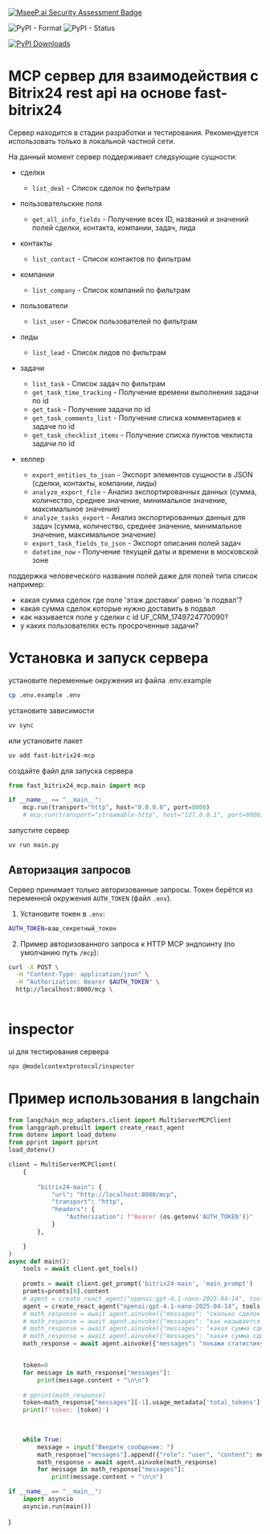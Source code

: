[![MseeP.ai Security Assessment Badge](https://mseep.net/pr/darkclaw921-fast-bitrix24-mcp-badge.png)](https://mseep.ai/app/darkclaw921-fast-bitrix24-mcp)

![PyPI - Format](https://img.shields.io/pypi/format/fast-bitrix24-mcp)
![PyPI - Status](https://img.shields.io/pypi/status/fast-bitrix24-mcp)
<!-- ![PyPI - Downloads](https://img.shields.io/pypi/dm/fast-bitrix24-mcp) -->
[![PyPI Downloads](https://static.pepy.tech/badge/fast-bitrix24-mcp/week)](https://pepy.tech/projects/fast-bitrix24-mcp)

# MCP сервер для взаимодействия с Bitrix24 rest api на основе fast-bitrix24
Сервер находится в стадии разработки и тестирования. Рекомендуется использовать только в локальной частной сети.

На данный момент сервер поддерживает следsующие сущности:
- сделки
    - `list_deal` - Список сделок по фильтрам
- пользовательские поля
    - `get_all_info_fields` - Получение всех ID, названий и значений полей сделки, контакта, компании, задач, лида
- контакты
    - `list_contact` - Список контактов по фильтрам
- компании
    - `list_company` - Список компаний по фильтрам
- пользователи
    - `list_user` - Список пользователей по фильтрам
- лиды
    - `list_lead` - Список лидов по фильтрам
- задачи
    - `list_task` - Список задач по фильтрам
    - `get_task_time_tracking` - Получение времени выполнения задачи по id
    - `get_task` - Получение задачи по id
    - `get_task_comments_list` - Получение списка комментариев к задаче по id
    - `get_task_checklist_items` - Получение списка пунктов чеклиста задачи по id

- хелпер
    - `export_entities_to_json` - Экспорт элементов сущности в JSON (сделки, контакты, компании, лиды)
    - `analyze_export_file` - Анализ экспортированных данных (сумма, количество, среднее значение, минимальное значение, максимальное значение)
    - `analyze_tasks_export` - Анализ экспортированных данных для задач (сумма, количество, среднее значение, минимальное значение, максимальное значение)
    - `export_task_fields_to_json` - Экспорт описания полей задач   
    - `datetime_now` - Получение текущей даты и времени в московской зоне



поддержка человеческого названия полей даже для полей типа список
например:
- какая сумма сделок где поле 'этаж доставки' равно 'в подвал'?
- какая сумма сделок которые нужно доставить в подвал
- как называется поле у сделки с id UF_CRM_1749724770090?
- у каких пользователях есть просроченные задачи?

# Установка и запуск сервера
установите переменные окружения из файла .env.example
```bash
cp .env.example .env
```

установите зависимости 
```bash
uv sync
```
или установите пакет
```bash
uv add fast-bitrix24-mcp
```

создайте файл для запуска сервера
```python
from fast_bitrix24_mcp.main import mcp

if __name__ == "__main__":  
    mcp.run(transport="http", host="0.0.0.0", port=8000)
    # mcp.run(transport="streamable-http", host="127.0.0.1", port=9000)
```

запустите сервер
```bash
uv run main.py
```


## Авторизация запросов
Сервер принимает только авторизованные запросы. Токен берётся из переменной окружения `AUTH_TOKEN` (файл `.env`).

1) Установите токен в `.env`:
```bash
AUTH_TOKEN=ваш_секретный_токен
```

2) Пример авторизованного запроса к HTTP MCP эндпоинту (по умолчанию путь `/mcp`):
```bash
curl -X POST \
  -H "Content-Type: application/json" \
  -H "Authorization: Bearer $AUTH_TOKEN" \
  http://localhost:8000/mcp \
  
```


# inspector
ui для тестирования сервера
```bash
npx @modelcontextprotocol/inspector
```

# Пример использования в langchain
```python
from langchain_mcp_adapters.client import MultiServerMCPClient
from langgraph.prebuilt import create_react_agent
from dotenv import load_dotenv
from pprint import pprint
load_dotenv()

client = MultiServerMCPClient(
    {
        
        "bitrix24-main": {
            "url": "http://localhost:8000/mcp",
            "transport": "http",
            "headers": {
                "Authorization": f"Bearer {os.getenv('AUTH_TOKEN')}"
            }
        },

    }
)
async def main():
    tools = await client.get_tools()
  
    promts = await client.get_prompt('bitrix24-main', 'main_prompt')
    promts=promts[0].content    
    # agent = create_react_agent("openai:gpt-4.1-nano-2025-04-14", tools, prompt=promt)
    agent = create_react_agent("openai:gpt-4.1-nano-2025-04-14", tools, prompt=promts, debug=True)
    # math_response = await agent.ainvoke({"messages": "сколько сделок с названием Обновленная тестовая сделка ?"})
    # math_response = await agent.ainvoke({"messages": "как называется поле у сделки с id UF_CRM_1749724770090?"})
    # math_response = await agent.ainvoke({"messages": "какая сумма сделок где поле 'этаж доставки' равно 'в подвал'"})
    # math_response = await agent.ainvoke({"messages": "какая сумма сделок у которых этаж доставки 'в подвал'?"})
    math_response = await agent.ainvoke({"messages": "покажи статистику по сделкам за сегодня и позавчера"})


    token=0
    for message in math_response["messages"]:
        print(message.content + "\n\n")
        
    # pprint(math_response)
    token=math_response["messages"][-1].usage_metadata['total_tokens']
    print(f'token: {token}')
    
        

    while True:
        message = input("Введите сообщение: ")
        math_response["messages"].append({"role": "user", "content": message})
        math_response = await agent.ainvoke(math_response)
        for message in math_response["messages"]:
            print(message.content + "\n\n")

if __name__ == "__main__":
    import asyncio
    asyncio.run(main())
``` 

)
